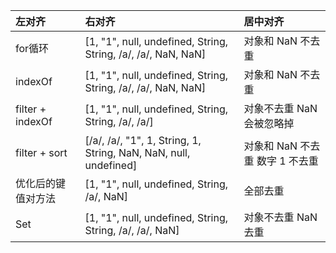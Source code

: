 
| 左对齐 | 右对齐 | 居中对齐 |
| :----- | :----- | :----- |
| for循环 | [1, "1", null, undefined, String, String, /a/, /a/, NaN, NaN] | 对象和 NaN 不去重 |
| indexOf | [1, "1", null, undefined, String, String, /a/, /a/, NaN, NaN] | 对象和 NaN 不去重 |
| filter + indexOf | [1, "1", null, undefined, String, String, /a/, /a/] | 对象不去重 NaN 会被忽略掉 |
| filter + sort | [/a/, /a/, "1", 1, String, 1, String, NaN, NaN, null, undefined] | 对象和 NaN 不去重 数字 1 不去重 |
| 优化后的键值对方法 | [1, "1", null, undefined, String, /a/, NaN] | 全部去重 |
| Set | [1, "1", null, undefined, String, String, /a/, /a/, NaN] | 对象不去重 NaN 去重 |
